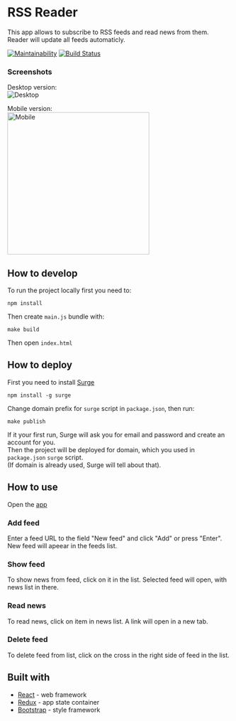 # RSS Reader

This app allows to subscribe to RSS feeds and read news from them. Reader will update all feeds automaticly.

[![Maintainability](https://api.codeclimate.com/v1/badges/c1a78efaefd85ef4a29c/maintainability)](https://codeclimate.com/github/fortymorgan/project-lvl3-s258/maintainability)
[![Build Status](https://travis-ci.org/fortymorgan/rss-reader.svg?branch=master)](https://travis-ci.org/fortymorgan/rss-reader)

### Screenshots
Desktop version:  
<img src="https://github.com/fortymorgan/rss-reader/blob/master/screenshots/Desktop.png" alt="Desktop" title="Desktop version" />

Mobile version:  
<img src="https://github.com/fortymorgan/rss-reader/blob/master/screenshots/Mobile.png" width=320 alt="Mobile" title="Mobile version" />

## How to develop
To run the project locally first you need to:
```
npm install
```
Then create `main.js` bundle with:
```
make build
```
Then open `index.html`

## How to deploy
First you need to install [Surge](http://surge.sh)
```
npm install -g surge
```
Change domain prefix for `surge` script in `package.json`, then run:
```
make publish
```
If it your first run, Surge will ask you for email and password and create an account for you.  
Then the project will be deployed for domain, which you used in `package.json` `surge` script.  
(If domain is already used, Surge will tell about that).

## How to use
Open the [app](http://rssreader-s258.surge.sh/)

### Add feed
Enter a feed URL to the field "New feed" and click "Add" or press "Enter". New feed will apeear in the feeds list.

### Show feed
To show news from feed, click on it in the list. Selected feed will open, with news list in there.

### Read news
To read news, click on item in news list. A link will open in a new tab.

### Delete feed
To delete feed from list, click on the cross in the right side of feed in the list.

## Built with
- [React](https://github.com/facebook/react) - web framework
- [Redux](https://github.com/reduxjs/redux) - app state container
- [Bootstrap](https://github.com/twbs/bootstrap) - style framework
